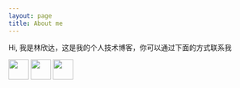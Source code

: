```yaml
---
layout: page
title: About me 
---
```


Hi, 我是林欣达，这是我的个人技术博客，你可以通过下面的方式联系我</br>
<section>
<span><img src="https://github.com/JustKeepRunning/JustKeepRunning.github.io/blob/master/images/github.png" width="40" height="40" href="https://github.com/JustKeepRunning"></span>
<span><img src="https://github.com/JustKeepRunning/JustKeepRunning.github.io/blob/master/images/jianshu.png" width="40" height="40" href="http://www.jianshu.com/users/0cf7d455eb9e/latest_articles"></span>
<span><img src="https://github.com/JustKeepRunning/JustKeepRunning.github.io/blob/master/images/weibo.png" width="40" height="40" href="http://weibo.com/2922715753/profile?rightmod=1&wvr=6&mod=personinfo&is_all=1"></span>
</section>

